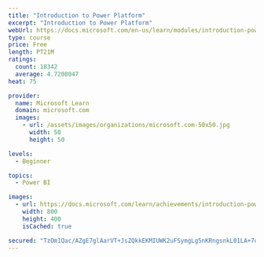 ```yaml
---
title: "Introduction to Power Platform"
excerpt: "Introduction to Power Platform"
webUrl: https://docs.microsoft.com/en-us/learn/modules/introduction-power-platform/
type: course
price: Free
length: PT21M
ratings:
  count: 18342
  average: 4.7208047
heat: 75

provider:
  name: Microsoft Learn
  domain: microsoft.com
  images:
    - url: /assets/images/organizations/microsoft.com-50x50.jpg
      width: 50
      height: 50

levels:
  - Beginner

topics:
  - Power BI

images:
  - url: https://docs.microsoft.com/learn/achievements/introduction-power-platform-social.png
    width: 800
    height: 400
    isCached: true

secured: "TzOm1Qac/AZgE7glAarVT+JsZQkkEKMIUWK2uFSymgLg5nKRngsnkL01LA+7qHeBLz3iJfAaZk1Bl+0JijOTqJc2hIZYA5CxFRc2SNgMYyOlLjyzGUyt0AVg0wcutPWJHRJtf8oczUIUzT6SOTp0s0ytz38+R/maDB9yTHFp1f6Q1BKGZNo4bALxY8DWPAq9INvQpSzEvdqD9bSq93WEERaEPhcqT2TmTQAjLqM359/7yilygxq8ZAK72klIkOKWvKTAdynK7rP+vU9EBNW+5cWsYlar/LEQXjp4TkUPxKv1B4dVI/qy4cI+Ym6AOEJNfyBDIHi5e/AHhLd1vV285MmBLNiKJTvUW9x+br/mJ0kHc4R3sHemUTiGi3pExXq5vTr6m1AKdpfB5maUtozDoElmXlCbLGZSMBAdh/08ie/o2HGj3QEBC3u2+lBcOleF;+lAV0GUwRpt45WFezAjpGQ=="
---
```


